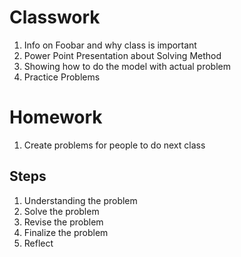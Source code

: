 # Classwork

1. Info on Foobar and why class is important
1. Power Point Presentation about Solving Method
1. Showing how to do the model with actual problem
1. Practice Problems

# Homework

1. Create problems for people to do next class

## Steps

1. Understanding the problem
1. Solve the problem
1. Revise the problem
1. Finalize the problem
1. Reflect 
